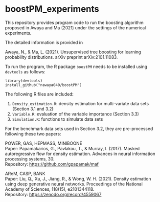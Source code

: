 # boostPM_experiments

This repository provides program code to run the boosting algorithm proposed in Awaya and Ma (2021) under the settings of the numerical experiments. 

The detailed information is provided in

Awaya, N., & Ma, L. (2021). Unsupervised tree boosting for learning probability distributions. arXiv preprint arXiv:2101.11083.

To run the program, the R package `boostPM` needs to be installed  using `devtools` as follows:

```
library(devtools)
install_github("nawaya040/boostPM")
```

The following R files are included:

1. `Density_estimation.R`: density estimation for multi-variate data sets (Section 3.1 and 3.2)
2. `Variable.R`: evaluation of the variable importance (Section 3.3)
3. `Simulation.R`: functions to simulate data sets

For the benchmark data sets used in Section 3.2, they are pre-processed following these two papers:

POWER, GAS, HEPMASS, MINIBOONE \
Paper: Papamakarios, G., Pavlakou, T., & Murray, I. (2017). Masked autoregressive flow for density estimation. Advances in neural information processing systems, 30. \
Repository: https://github.com/gpapamak/maf

AReM, CASP, BANK \
Paper: Liu, Q., Xu, J., Jiang, R., & Wong, W. H. (2021). Density estimation using deep generative neural networks. Proceedings of the National Academy of Sciences, 118(15), e2101344118. \
Repository: https://zenodo.org/record/4559067

